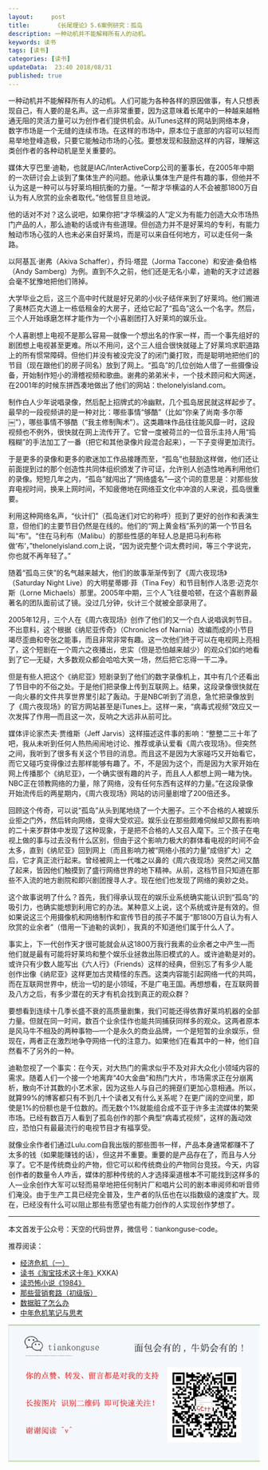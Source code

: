 ```yaml
---   
layout:     post  
title:       《长尾理论》5.6案例研究：孤岛 
description: 一种动机并不能解释所有人的动机。      
keywords: 读书 
tags: [读书]  
categories: [读书]  
updateData:  23:40 2018/08/31   
published: true   
---  
```



一种动机并不能解释所有人的动机。人们可能为各种各样的原因做事，有人只想表现自己，有人要的是名声。这一点非常重要，因为这意味着长尾中的一种越来越畅通无阻的灵活力量可以为创作者们提供机会。从iTunes这样的网站到网络本身，数字市场是一个无缝的连续市场。在这样的市场中，原本位于底部的内容可以轻而易举地登峰造极，只要它能触动市场的心弦。要想发现和鼓励这样的内容，理解这类创作者的各种动机是至关重要的。  


媒体大亨巴里·迪勒，也就是IAC/InterActiveCorp公司的董事长，在2005年中期的一次研讨会上谈到了集体生产的问题。他承认集体生产是件有趣的事，但他并不认为这是一种可以与好莱坞相抗衡的力量。“一帮才华横溢的人不会被那1800万自认为有人欣赏的业余者取代。”他信誓旦旦地说。  


他的话对不对？这么说吧，如果你把“才华横溢的人”定义为有能力创造大众市场热门产品的人，那么迪勒的话或许有些道理。但创造力并不是好莱坞的专利，有能力触动市场心弦的人也未必来自好莱坞，而是可以来自任何地方，可以走任何一条路。  


以阿基瓦·谢弗（Akiva Schaffer），乔玛·塔昆（Jorma Taccone）和安迪·桑伯格（Andy Samberg）为例。直到不久之前，他们还是无名小辈，迪勒的天才过滤器会毫不犹豫地把他们筛掉。  


大学毕业之后，这三个高中时代就是好兄弟的小伙子结伴来到了好莱坞。他们搬进了奥林匹克大道上一栋低租金的大房子，还给它起了“孤岛”这么一个名字。然后，三个人开始琢磨怎样才能作为一个小喜剧团打入好莱坞的娱乐业。  



个人喜剧想上电视不是那么容易—就像一个想出名的作家一样，而一个事先组好的剧团想上电视甚至更难。所以不用问，这个三人组合很快就碰上了好莱坞求职道路上的所有惯常障碍。但他们并没有被没完没了的闭门羹打败，而是聪明地把他们的节目（现在跟他们的房子同名）放到了网上。“孤岛”的几位创始人借了一些摄像设备，开始制作短小的滑稽视频和歌曲。谢弗的弟弟米卡，一个技术顾问和大网迷，在2001年的时候东拼西凑地做出了他们的网站：thelonelyisland.com。  


制作白人少年说唱录像，然后配上招牌式的冷幽默，几个孤岛居民就这样起步了。最早的一段视频讲的是一种对比：哪些事情“够酷”（比如“你亲了尚南·多尔蒂￼”），哪些事情不够酷（“我主修制陶术”）。这类趣味作品往往能风靡一时，这段视频也不例外，很快就在网上流传开了。它曾一度被荷兰的一位音乐主持人用“捣糨糊”的手法加工了一番（把它和其他录像片段混合起来），一下子变得更加流行。  


于是更多的录像和更多的歌迷加工作品接踵而至，“孤岛”也鼓励这样做，他们还让前面提到过的那个创造性共同体组织颁发了许可证，允许别人创造性地再利用他们的录像。短短几年之内，“孤岛”就闯出了“网络盛名”—这个词的意思是：对那些放弃电视时间，换来上网时间，不知疲倦地在网络亚文化中冲浪的人来说，孤岛很重要。  


利用这种网络名声，“伙计们”（孤岛迷们对它的称呼）揽到了更好的创作和表演生意，但他们的主要节目仍然是在线的。他们的“网上黄金档”系列的第一个节目名叫“布”。“住在马利布（Malibu）的那些性感的年轻人总是把马利布称做‘布’，”thelonelyisland.com上说，“因为说完整个词太费时间，等三个字说完，你也就不再年轻了。”  


随着“孤岛三侠”的名气越来越大，他们的故事渐渐传到了《周六夜现场》（Saturday Night Live）的大明星蒂娜·菲（Tina Fey）和节目制作人洛恩·迈克尔斯（Lorne Michaels）那里。2005年中期，三个人飞往曼哈顿，在这个喜剧界最著名的团队面前试了镜。没过几分钟，伙计三个就被全部录用了。  


2005年12月，三个人在《周六夜现场》创作了他们的又一个白人说唱讽刺节目。不出意料，这个根据《纳尼亚传奇》（Chronicles of Narnia）改编而成的小节目竭尽歪曲和夸张之能事，而且非常非常有趣。这一次他们终于可以在电视网上亮相了，这个短剧在一个周六之夜播出，忠实（但是恐怕越来越少）的观众们如约地看到了它—无疑，大多数观众都会哈哈大笑一场，然后把它忘得一干二净。  


但是有些人把这个《纳尼亚》短剧录到了他们的数字录像机上，其中有几个还看出了节目中的不俗之处。于是他们把录像上传到互联网上。结果，这段录像很快就在一向火暴的文件共享世界里引起了轰动。于是NBC听到了消息，急忙把录像放到了《周六夜现场》的官方网站甚至是iTunes上。这样一来，“病毒式视频”效应又一次发挥了作用—而且这一次，反响之大远非从前可比。  


媒体评论家杰夫·贾维斯（Jeff Jarvis）这样描述这件事的影响：“整整二三十年了吧，我从未听到任何人热热闹闹地讨论、推荐或承认爱看《周六夜现场》。但突然之间，我听到了很多有关这个节目的消息。而且这不是因为大家碰巧又开始看它，而它又碰巧变得像过去那样能够有趣了。不，不是因为这个，而是因为大家开始在网上传播那个《纳尼亚》，一个确实很有趣的片子，而且人人都想上网一睹为快。NBC正在领教网络的力量，除了网络，没有任何东西有这样的力量。”在这段录像开始流传后的两星期内，《周六夜现场》网站的访问量剧增了200倍还多。  


回顾这个传奇，可以说“孤岛”从头到尾地绕了一个大圈子。三个不合格的人被娱乐业拒之门外，然后转向网络，变得大受欢迎。娱乐业在那些颇难伺候却又颇有影响的二十来岁群体中发现了这种现象，于是把不合格的人又召入麾下。三个孩子在电视上做的事与过去没有什么区别，但由于这个影响力极大的群体看电视的时间不会太多，直到《纳尼亚》回到网上（而且影响力被“网络小孩的力量”成倍扩大）之后，它才真正流行起来。曾经被网上一代嗤之以鼻的《周六夜现场》突然之间又酷了起来，皆因他们触摸到了盛行网络世界的地下精神。从前，这档节目只知道在那些不入流的地方剧院和即兴剧团搜寻人才。现在他们也发现了网络的奥妙之处。  



这个故事说明了什么？首先，我们得承认现在的娱乐业系统确实能认识到“孤岛”的吸引力，也确实能想到利用它的办法。某种意义上说，这个系统或许是有效的。但如果说这三个用摄像机和网络制作和宣传节目的孩子不属于“那1800万自认为有人欣赏的业余者”（借用一下迪勒的讽刺），我真的不知道他们属于什么人了。  


事实上，下一代创作天才很可能就会从这1800万我行我素的业余者之中产生—而他们就是最有可能将好莱坞和整个娱乐业拯救出陈旧模式的人。或许迪勒是对的。或许只有少数人能写出《六人行》（Friends）这样的经典，但别忘了有多少人能创作出像《纳尼亚》这样更加古灵精怪的东西。这类内容能引起网络一代的共鸣，而在互联网世界中，统治一切的是小领域，不是广电王国。再想想看，在互联网普及八方之后，有多少潜在的天才有机会找到真正的观众群？  



要想看到连续十几季长盛不衰的高质量剧集，我们可能还得依靠好莱坞机器的全部力量。但就在同一时间，数百个业余佳作也能共同捕获同样多的观众。这两者原本是风马牛不相及的两种事物—一个是永久的商业品牌，一个是短暂的业余娱乐，但现在，两者正在激烈地争夺网络一代的注意力。如果他们在看其中的一种，他们自然看不了另外的一种。  


迪勒忽视了一个事实：在今天，对大热门的需求似乎不及对非大众化小领域内容的需求。随着人们一个接一个地离弃“40大金曲”和热门大片，市场需求正在分崩离析，散向不计其数的小艺术家，因为这些人与自己的拥趸们更加心意相通。所以，就算99%的博客都只有不到几十个读者又有什么关系呢？在更广阔的空间里，即使是1%的份额也是千位数的。而无数个1%就能组合成不亚于许多主流媒体的繁荣市场。已经有数百万人看到了孤岛创作的那个典型“病毒式视频”，这样的轰动效应，恐怕只有最最流行的电视节目才有福享受。  


就像业余作者们通过Lulu.com自我出版的那些图书一样，产品本身通常都赚不了太多的钱（如果能赚钱的话），但这并不重要。重要的是产品存在了，而且与人分享了。它不是传统商业的产物，但它可以和传统商业的产物同台竞技。今天，内容创作者的数量令人咋舌，媒体的那种传统的人才选择渠道根本不可能找到这样多的人—业余创作大军可以轻而易举地把任何制片厂和唱片公司的剧本审阅师和听音师们淹没。由于生产工具已经完全普及，生产者的队伍也在以指数级的速度扩大。现在，已经没有什么可以阻止那些有愿望也有能力创作的人实现创作梦想了。  








---


本文首发于公众号：天空的代码世界，微信号：tiankonguse-code。  


推荐阅读：  


* [经济危机（一）](https://mp.weixin.qq.com/s/hxO7oR8cLljSClYS-yE6pw)   
* [读书《淘宝技术这十年》](https://mp.weixin.qq.com/s/IeOQGh22U_1TPrf6sYYTkQ)KXKA)   
* [读恐怖小说《1984》](https://mp.weixin.qq.com/s/q7HL5o_R5cqJc0b9Ll7EMw)    
* [那些营销套路（初级版）](https://mp.weixin.qq.com/s/xdvqZo9ll6kaL66Cdx)   
* [数据脏了怎么办](https://mp.weixin.qq.com/s/Blw4yxmIsE51dzzbNcfFbg)    
* [中年危机笔记与思考](https://mp.weixin.qq.com/s/dFzDtZS0JN6hhpc1DF-e_g)     



![](/images/tiankonguse-support.png) 




